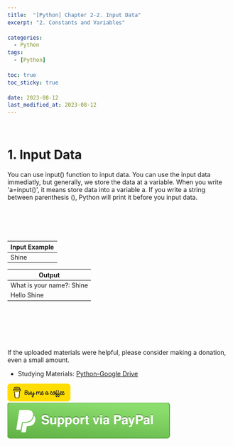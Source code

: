 ```yaml
---
title:  "[Python] Chapter 2-2. Input Data"
excerpt: "2. Constants and Variables"

categories:
  - Python
tags:
  - [Python]

toc: true
toc_sticky: true
 
date: 2023-08-12
last_modified_at: 2023-08-12
---
```


&nbsp;

# 1. Input Data
You can use input() function to input data. You can use the input data immediatly, but generally, we store the data at a variable. When you write 'a=input()', it means store data into a variable a. If you write a string between parenthesis (), Python will print it before you input data.

&nbsp;

```python

```

&nbsp;

| Input Example |
|---|
| Shine |

| Output |
|---|
| What is your name?: Shine |
| Hello Shine |


&nbsp;

&nbsp;

&nbsp;

If the uploaded materials were helpful, please consider making a donation, even a small amount.
- Studying Materials: ​[Python-Google Drive](https://drive.google.com/drive/u/3/folders/1btmxn1mWaPy8ZYZvRu2HWbiV2UKsDwLP)

[!["Buy Me A Coffee"](https://raw.githubusercontent.com/Shine-Loi/Shine-Loi.github.io/master/assets/images/Buymeacoffee.png)](https://www.buymeacoffee.com/shine_loi_lee)
[![Support via PayPal](https://raw.githubusercontent.com/Shine-Loi/Shine-Loi.github.io/41d049ca49169c961adde8f77b7d0f6981851ea3/assets/images/Paypal.svg)](https://paypal.me/goldbin0514?country.x=KR&locale.x=ko_KR)
